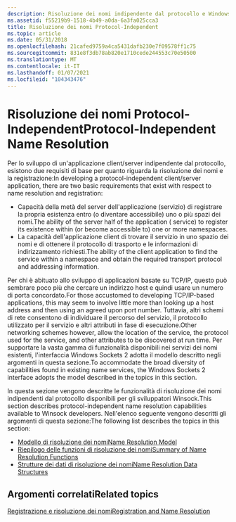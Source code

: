 ```yaml
---
description: Risoluzione dei nomi indipendente dal protocollo e Windows Sockets (Winsock).
ms.assetid: f55219b9-1518-4b49-a0da-6a3fa025cca3
title: Risoluzione dei nomi Protocol-Independent
ms.topic: article
ms.date: 05/31/2018
ms.openlocfilehash: 21cafed9759a4ca5431dafb230e7f09578ff1c75
ms.sourcegitcommit: 831e8f3db78ab820e1710cede244553c70e50500
ms.translationtype: MT
ms.contentlocale: it-IT
ms.lasthandoff: 01/07/2021
ms.locfileid: "104343476"
---
```

# <a name="protocol-independent-name-resolution"></a><span data-ttu-id="532e8-103">Risoluzione dei nomi Protocol-Independent</span><span class="sxs-lookup"><span data-stu-id="532e8-103">Protocol-Independent Name Resolution</span></span>

<span data-ttu-id="532e8-104">Per lo sviluppo di un'applicazione client/server indipendente dal protocollo, esistono due requisiti di base per quanto riguarda la risoluzione dei nomi e la registrazione:</span><span class="sxs-lookup"><span data-stu-id="532e8-104">In developing a protocol-independent client/server application, there are two basic requirements that exist with respect to name resolution and registration:</span></span>

-   <span data-ttu-id="532e8-105">Capacità della metà del server dell'applicazione (servizio) di registrare la propria esistenza entro (o diventare accessibile) uno o più spazi dei nomi.</span><span class="sxs-lookup"><span data-stu-id="532e8-105">The ability of the server half of the application ( service) to register its existence within (or become accessible to) one or more namespaces.</span></span>
-   <span data-ttu-id="532e8-106">La capacità dell'applicazione client di trovare il servizio in uno spazio dei nomi e di ottenere il protocollo di trasporto e le informazioni di indirizzamento richiesti.</span><span class="sxs-lookup"><span data-stu-id="532e8-106">The ability of the client application to find the service within a namespace and obtain the required transport protocol and addressing information.</span></span>

<span data-ttu-id="532e8-107">Per chi è abituato allo sviluppo di applicazioni basate su TCP/IP, questo può sembrare poco più che cercare un indirizzo host e quindi usare un numero di porta concordato.</span><span class="sxs-lookup"><span data-stu-id="532e8-107">For those accustomed to developing TCP/IP-based applications, this may seem to involve little more than looking up a host address and then using an agreed upon port number.</span></span> <span data-ttu-id="532e8-108">Tuttavia, altri schemi di rete consentono di individuare il percorso del servizio, il protocollo utilizzato per il servizio e altri attributi in fase di esecuzione.</span><span class="sxs-lookup"><span data-stu-id="532e8-108">Other networking schemes however, allow the location of the service, the protocol used for the service, and other attributes to be discovered at run time.</span></span> <span data-ttu-id="532e8-109">Per supportare la vasta gamma di funzionalità disponibili nei servizi dei nomi esistenti, l'interfaccia Windows Sockets 2 adotta il modello descritto negli argomenti in questa sezione.</span><span class="sxs-lookup"><span data-stu-id="532e8-109">To accommodate the broad diversity of capabilities found in existing name services, the Windows Sockets 2 interface adopts the model described in the topics in this section.</span></span>

<span data-ttu-id="532e8-110">In questa sezione vengono descritte le funzionalità di risoluzione dei nomi indipendenti dal protocollo disponibili per gli sviluppatori Winsock.</span><span class="sxs-lookup"><span data-stu-id="532e8-110">This section describes protocol-independent name resolution capabilities available to Winsock developers.</span></span> <span data-ttu-id="532e8-111">Nell'elenco seguente vengono descritti gli argomenti di questa sezione:</span><span class="sxs-lookup"><span data-stu-id="532e8-111">The following list describes the topics in this section:</span></span>

-   [<span data-ttu-id="532e8-112">Modello di risoluzione dei nomi</span><span class="sxs-lookup"><span data-stu-id="532e8-112">Name Resolution Model</span></span>](name-resolution-model-2.md)
-   [<span data-ttu-id="532e8-113">Riepilogo delle funzioni di risoluzione dei nomi</span><span class="sxs-lookup"><span data-stu-id="532e8-113">Summary of Name Resolution Functions</span></span>](summary-of-name-resolution-functions-2.md)
-   [<span data-ttu-id="532e8-114">Strutture dei dati di risoluzione dei nomi</span><span class="sxs-lookup"><span data-stu-id="532e8-114">Name Resolution Data Structures</span></span>](name-resolution-data-structures-2.md)

## <a name="related-topics"></a><span data-ttu-id="532e8-115">Argomenti correlati</span><span class="sxs-lookup"><span data-stu-id="532e8-115">Related topics</span></span>

<dl> <dt>

[<span data-ttu-id="532e8-116">Registrazione e risoluzione dei nomi</span><span class="sxs-lookup"><span data-stu-id="532e8-116">Registration and Name Resolution</span></span>](registration-and-name-resolution-2.md)
</dt> </dl>

 

 



